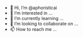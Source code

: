 - 👋 Hi, I’m @aphoristicai
- 👀 I’m interested in ...
- 🌱 I’m currently learning ...
- 💞️ I’m looking to collaborate on ...
- 📫 How to reach me ...

<!---
aphoristicai/aphoristicai is a ✨ special ✨ repository because its `README.md` (this file) appears on your GitHub profile.
You can click the Preview link to take a look at your changes.
--->
